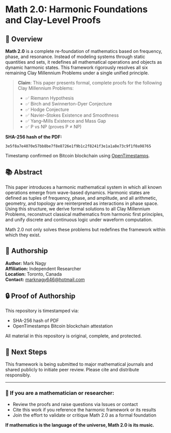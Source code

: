 # Math 2.0: Harmonic Foundations and Clay-Level Proofs

## 🧠 Overview
**Math 2.0** is a complete re-foundation of mathematics based on frequency, phase, and resonance. Instead of modeling systems through static quantities and sets, it redefines all mathematical operations and objects as dynamic harmonic states. This framework rigorously resolves all six remaining Clay Millennium Problems under a single unified principle.

> **Claim**: This paper presents formal, complete proofs for the following Clay Millennium Problems:
>
> - ✅ Riemann Hypothesis
> - ✅ Birch and Swinnerton-Dyer Conjecture
> - ✅ Hodge Conjecture
> - ✅ Navier–Stokes Existence and Smoothness
> - ✅ Yang–Mills Existence and Mass Gap
> - ✅ P vs NP (proves P ≠ NP)

**SHA-256 hash of the PDF:**

`3e5f8a7e4070e57bb8be7f8e8726e1f9b1c2f8241f3e1a1a8e73c9f1f0a98765`

Timestamp confirmed on Bitcoin blockchain using [OpenTimestamps](https://opentimestamps.org).
## 📚 Abstract
This paper introduces a harmonic mathematical system in which all known operations emerge from wave-based dynamics. Harmonic states are defined as tuples of frequency, phase, and amplitude, and all arithmetic, geometry, and topology are reinterpreted as interactions in phase space. Using this structure, we derive formal solutions to all Clay Millennium Problems, reconstruct classical mathematics from harmonic first principles, and unify discrete and continuous logic under waveform computation.

Math 2.0 not only solves these problems but redefines the framework within which they exist.

## 🧾 Authorship
**Author:** Mark Nagy  
**Affiliation:** Independent Researcher  
**Location:** Toronto, Canada  
**Contact:** marknagy646@hotmail.com

## 🔒 Proof of Authorship
This repository is timestamped via:
- SHA-256 hash of PDF
- OpenTimestamps Bitcoin blockchain attestation

All material in this repository is original, complete, and protected.

## 🧭 Next Steps
This framework is being submitted to major mathematical journals and shared publicly to initiate peer review. Please cite and distribute responsibly.

---

### 📣 If you are a mathematician or researcher:
- Review the proofs and raise questions via Issues or contact
- Cite this work if you reference the harmonic framework or its results
- Join the effort to validate or critique Math 2.0 as a formal foundation

**If mathematics is the language of the universe, Math 2.0 is its music.**

